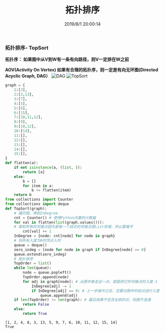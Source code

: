 ﻿---
title: 拓扑排序
categories:
- DSA
- Algorithm
- Sort
tags:
- graph
- topSort
date: 2019/8/1 20:00:14
updated: 2020/12/10 12:00:14
---



### 拓扑排序- TopSort

**拓扑序：
如果图中从V到W有一条有向路径，则V一定排在W之前**

**AOV(Activity On Vertex)
如果有合理的拓扑序，则一定是有向无环图(Directed Acyclic Graph, DAG）**
![DAG](https://gitee.com/gaoyi-ai/image-bed/raw/master/images/20191108141234483.jpg)
![TopSort](https://gitee.com/gaoyi-ai/image-bed/raw/master/images/20191108141115515.jpg)

```python
graph = {
    1:[3],
    2:[3,13],
    3:[7],
    4:[5],
    5:[6],
    6:[15],
    7:[10,11,12],
    8:[9],
    9:[10,12],
    10:[14],
    11:[],
    12:[],
    13:[],
    14:[],
    15:[],
}
def flatten(a):
    if not isinstance(a, (list, )):
        return [a]
    else:
        b = []
        for item in a:
            b += flatten(item)
    return b
from collections import Counter
from collections import deque
def TopSort(graph):
    # 遍历图，得到InDegree
    cnt = Counter() # 使用Python内置的计数器
    for val in flatten(list(graph.values())): 
    # 拿到所有的邻接点因为是每一个结点的邻接点是List存储，所以要展平
        cnt[val] += 1
    InDegree = {node: cnt[node] for node in graph}
    # 将所有入度为0的顶点入列
    queue = deque()
    zero_indeg = [node for node in graph if InDegree[node] == 0]
    queue.extend(zero_indeg)
    # 拓扑排序
    TopOrder = list()
    while len(queue):
        node = queue.popleft()
        TopOrder.append(node)
        for adj in graph[node]: # 从图中拿走这一点，就是把它的邻接点的入度-1
            InDegree[adj] -= 1
            if InDegree[adj] == 0: # 上一步操作之后，还要对图中的结点进行入度判断
                queue.append(adj)
    if len(TopOrder) != len(graph): # 最后结果不包含全部的点，则图不连通
        return False
    else:
        return True
```

    [1, 2, 4, 8, 3, 13, 5, 9, 7, 6, 10, 11, 12, 15, 14]
    True

